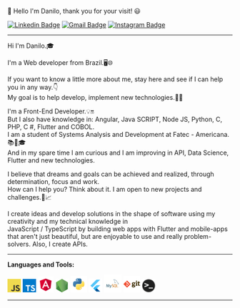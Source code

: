 👋 Hello I'm Danilo, thank you for your visit! 😃
<p><a href="https://www.linkedin.com/in/danilo-portor/" rel="nofollow"><img src="https://camo.githubusercontent.com/06545c27e7839e364dd109cfedf1c1fe93fca3bc/68747470733a2f2f696d672e736869656c64732e696f2f62616467652f2d4c696e6b6564496e2d626c75653f7374796c653d666c6174266c6f676f3d4c696e6b6564696e266c6f676f436f6c6f723d7768697465266c696e6b3d68747470733a2f2f7777772e6c696e6b6564696e2e636f6d2f696e2f726562656363616d616e7a692f" alt="Linkedin Badge" data-canonical-src="https://img.shields.io/badge/-LinkedIn-blue?style=flat&amp;logo=Linkedin&amp;logoColor=white&amp;"target="_blank"></a>
<a href="mailto:dprosa23@gmail.com"><img src="https://camo.githubusercontent.com/dc2123e2140118ba042e380f4aa9b701a9b3df65/68747470733a2f2f696d672e736869656c64732e696f2f62616467652f2d476d61696c2d6331343433383f7374796c653d666c6174266c6f676f3d476d61696c266c6f676f436f6c6f723d7768697465266c696e6b3d6d61696c746f3a726562656363616d616e7a6940676d61696c2e636f6d" alt="Gmail Badge" data-canonical-src="https://img.shields.io/badge/-Gmail-c14438?style=flat&amp;logo=Gmail&amp;logoColor=white&amp;"target="_blank"></a>
<a href="https://www.instagram.com/dprosa_23/" rel="nofollow"><img src="https://camo.githubusercontent.com/7f10a1f69c0c22441f08691b6591a674bea89122/68747470733a2f2f696d672e736869656c64732e696f2f62616467652f2d496e7374616772616d2d4331333538343f7374796c653d666c6174266c6162656c436f6c6f723d433133353834266c6f676f3d696e7374616772616d266c6f676f436f6c6f723d7768697465266c696e6b3d68747470733a2f2f7777772e696e7374616772616d2e636f6d2f636f64657077722f" alt="Instagram Badge" data-canonical-src="https://img.shields.io/badge/-Instagram-C13584?style=flat&amp;labelColor=C13584&amp;logo=instagram&amp;logoColor=white&amp;"target="_blank"></a></p>

---- 

Hi I'm Danilo.🎓
  
I'm a Web developer from Brazil.🖥🌐

If you want to know a little more about me, stay here and see if I can help you in any way.👇<br>
My goal is to help develop, implement new technologies.📌✨<br>

I'm a Front-End Developer.💡🔛<br>
But I also have knowledge in: Angular, Java SCRIPT, Node JS, Python, C, PHP, C #, Flutter and COBOL.<br>
I am a student of Systems Analysis and Development at Fatec - Americana. 📚👨🎓<br>
And in my spare time I am curious and I am improving in API, Data Science, Flutter and new technologies.<br>

I believe that dreams and goals can be achieved and realized, through determination, focus and work.<br>
How can I help you? Think about it. I am open to new projects and challenges.🧮📈<br>

I create ideas and develop solutions in the shape of software using my creativity and my technical knowledge in<br> JavaScript / TypeScript by building web apps with Flutter and mobile-apps that aren't just beautiful, but are enjoyable to use and really problem-solvers. Also, I create APIs.

---- 

**Languages and Tools:**  

<code><img height="30" src="https://raw.githubusercontent.com/github/explore/80688e429a7d4ef2fca1e82350fe8e3517d3494d/topics/javascript/javascript.png"></code>
<code><img height="30" src="https://raw.githubusercontent.com/github/explore/80688e429a7d4ef2fca1e82350fe8e3517d3494d/topics/typescript/typescript.png"></code>
<code><img height="35" src="https://raw.githubusercontent.com/github/explore/80688e429a7d4ef2fca1e82350fe8e3517d3494d/topics/angular/angular.png"></code>
<code><img height="30" src="https://raw.githubusercontent.com/github/explore/80688e429a7d4ef2fca1e82350fe8e3517d3494d/topics/nodejs/nodejs.png"></code>
<code><img height="37" src="https://raw.githubusercontent.com/github/explore/80688e429a7d4ef2fca1e82350fe8e3517d3494d/topics/python/python.png"></code>
<code><img height="30" src="https://raw.githubusercontent.com/github/explore/80688e429a7d4ef2fca1e82350fe8e3517d3494d/topics/flutter/flutter.png"></code>
<code><img height="40" src="https://raw.githubusercontent.com/github/explore/80688e429a7d4ef2fca1e82350fe8e3517d3494d/topics/mysql/mysql.png"></code>
<code><img height="37" src="https://raw.githubusercontent.com/github/explore/80688e429a7d4ef2fca1e82350fe8e3517d3494d/topics/git/git.png"></code>
<code><img height="30" src="https://raw.githubusercontent.com/github/explore/80688e429a7d4ef2fca1e82350fe8e3517d3494d/topics/terminal/terminal.png"></code>


---- 
